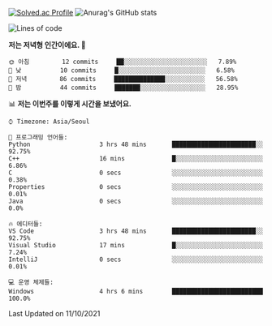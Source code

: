 

<!--
**PungwonLee/PungwonLee** is a ✨ _special_ ✨ repository because its `README.md` (this file) appears on your GitHub profile.

Here are some ideas to get you started:

- 🔭 I’m currently working on ...
- 🌱 I’m currently learning ...
- 👯 I’m looking to collaborate on ...
- 🤔 I’m looking for help with ...
- 💬 Ask me about ...
- 📫 How to reach me: ...
- 😄 Pronouns: ...
- ⚡ Fun fact: ...
-->
[![Solved.ac Profile](http://mazassumnida.wtf/api/v2/generate_badge?boj=vnddnjs00)](https://solved.ac/vnddnjs00/)
![Anurag's GitHub stats](https://github-readme-stats.vercel.app/api?username=PungwonLee&show_icons=true&theme=radical)
<!--START_SECTION:waka-->
![Lines of code](https://img.shields.io/badge/%EC%A0%80%EB%8A%94%20%EC%97%AC%ED%83%9C%EA%B9%8C%EC%A7%80%20-71393%20%EC%A4%84%EC%9D%98%20%EC%BD%94%EB%93%9C%EB%A5%BC%20%EC%9E%91%EC%84%B1%ED%96%88%EC%96%B4%EC%9A%94.-blue)

**저는 저녁형 인간이에요. 🦉** 

```text
🌞 아침         12 commits     ██░░░░░░░░░░░░░░░░░░░░░░░   7.89% 
🌆 낮　         10 commits     █░░░░░░░░░░░░░░░░░░░░░░░░   6.58% 
🌃 저녁         86 commits     ██████████████░░░░░░░░░░░   56.58% 
🌙 밤　         44 commits     ███████░░░░░░░░░░░░░░░░░░   28.95%

```


📊 **저는 이번주를 이렇게 시간을 보냈어요.** 

```text
⌚︎ Timezone: Asia/Seoul

💬 프로그래밍 언어들: 
Python                   3 hrs 48 mins       ███████████████████████░░   92.75% 
C++                      16 mins             █░░░░░░░░░░░░░░░░░░░░░░░░   6.86% 
C                        0 secs              ░░░░░░░░░░░░░░░░░░░░░░░░░   0.38% 
Properties               0 secs              ░░░░░░░░░░░░░░░░░░░░░░░░░   0.01% 
Java                     0 secs              ░░░░░░░░░░░░░░░░░░░░░░░░░   0.0%

🔥 에디터들: 
VS Code                  3 hrs 48 mins       ███████████████████████░░   92.75% 
Visual Studio            17 mins             █░░░░░░░░░░░░░░░░░░░░░░░░   7.24% 
IntelliJ                 0 secs              ░░░░░░░░░░░░░░░░░░░░░░░░░   0.01%

💻 운영 체제들: 
Windows                  4 hrs 6 mins        █████████████████████████   100.0%

```


 Last Updated on 11/10/2021
<!--END_SECTION:waka-->
